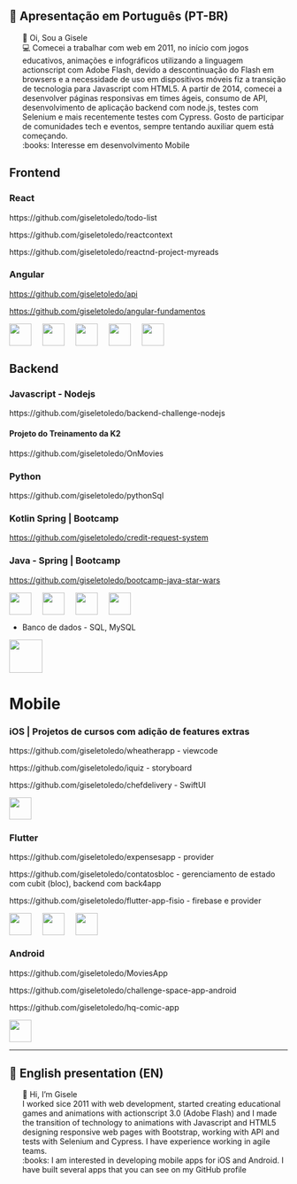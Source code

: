 ## :memo: Apresentação em Português (PT-BR)
<ul style="list-style-type:none">
  <li>👋 Oi, Sou a Gisele</li>
  <li> 💻 Comecei a trabalhar com web em 2011, no início com jogos educativos, animações e infográficos utilizando a linguagem actionscript com Adobe Flash, devido a descontinuação do Flash em browsers e a necessidade de uso em dispositivos móveis fiz a transição de tecnologia para Javascript com HTML5. 
    A partir de 2014, comecei a desenvolver páginas responsivas em times ágeis, consumo de API, desenvolvimento de aplicação backend com node.js, testes com Selenium e mais recentemente testes com Cypress.
    Gosto de participar de comunidades tech e eventos, sempre tentando auxiliar quem está começando.
  </li>
  <li>:books: Interesse em desenvolvimento Mobile</li>
</ul>


## Frontend

### React

<p>https://github.com/giseletoledo/todo-list</p>
<p>https://github.com/giseletoledo/reactcontext</p>
<p>https://github.com/giseletoledo/reactnd-project-myreads</p>


### Angular 
https://github.com/giseletoledo/api 

https://github.com/giseletoledo/angular-fundamentos


<div style="display: flex; gap: 20px;">
  <img loading="lazy" src="https://cdn.jsdelivr.net/gh/devicons/devicon@latest/icons/html5/html5-original.svg" width="40" height="40" />
  <img loading="lazy" src="https://cdn.jsdelivr.net/gh/devicons/devicon@latest/icons/css3/css3-original.svg" width="40" height="40" />
  <img loading="lazy" src="https://cdn.jsdelivr.net/gh/devicons/devicon@latest/icons/javascript/javascript-original.svg" width="40" height="40"/>
  <img loading="lazy" src="https://cdn.jsdelivr.net/gh/devicons/devicon@latest/icons/react/react-original.svg" width="40" height="40" />
  <img loading="lazy" src="https://cdn.jsdelivr.net/gh/devicons/devicon@latest/icons/angular/angular-original.svg" width="40" height="40" />
</div>

## Backend

### Javascript - Nodejs
<p>https://github.com/giseletoledo/backend-challenge-nodejs</p>

#### Projeto do Treinamento da K2
<p>https://github.com/giseletoledo/OnMovies</p>

### Python
<p>https://github.com/giseletoledo/pythonSql</p>

### Kotlin Spring | Bootcamp
https://github.com/giseletoledo/credit-request-system

### Java - Spring | Bootcamp
https://github.com/giseletoledo/bootcamp-java-star-wars

<div style="display: flex; gap: 20px;">
  <img loading="lazy" src="https://cdn.jsdelivr.net/gh/devicons/devicon@latest/icons/java/java-original-wordmark.svg" width="40" height="40" />
  <img loading="lazy" src="https://cdn.jsdelivr.net/gh/devicons/devicon@latest/icons/npm/npm-original-wordmark.svg" width="40" height="40" />
  <img src="https://cdn.jsdelivr.net/gh/devicons/devicon@latest/icons/kotlin/kotlin-original.svg" width="40" height="40" />       
  <img src="https://cdn.jsdelivr.net/gh/devicons/devicon@latest/icons/python/python-original.svg" width="40" height="40" />          
</div>  

- Banco de dados -  SQL, MySQL
<img src="https://cdn.jsdelivr.net/gh/devicons/devicon@latest/icons/mysql/mysql-original-wordmark.svg" width="60" height="60" />


# Mobile

### iOS | Projetos de cursos com adição de features extras 
<p>https://github.com/giseletoledo/wheatherapp - viewcode</p>
<p>https://github.com/giseletoledo/iquiz - storyboard</p>
<p>https://github.com/giseletoledo/chefdelivery - SwiftUI</p>

<img src="https://cdn.jsdelivr.net/gh/devicons/devicon@latest/icons/swift/swift-original.svg" width="40" height="40" />
          

### Flutter
<p>https://github.com/giseletoledo/expensesapp - provider</p> 
<p>https://github.com/giseletoledo/contatosbloc - gerenciamento de estado com cubit (bloc), backend com back4app</p>
<p>https://github.com/giseletoledo/flutter-app-fisio - firebase e provider</p> 

<div style="display: flex; gap: 20px;">
  <img src="https://cdn.jsdelivr.net/gh/devicons/devicon@latest/icons/firebase/firebase-original.svg" width="40" height="40" />
  <img src="https://cdn.jsdelivr.net/gh/devicons/devicon@latest/icons/dart/dart-original.svg" width="40" height="40" />
  <img src="https://cdn.jsdelivr.net/gh/devicons/devicon@latest/icons/flutter/flutter-original.svg" width="40" height="40"/>
</div>    

### Android
<p>https://github.com/giseletoledo/MoviesApp</p>
<p>https://github.com/giseletoledo/challenge-space-app-android</p>
<p>https://github.com/giseletoledo/hq-comic-app</p>
<img src="https://cdn.jsdelivr.net/gh/devicons/devicon@latest/icons/android/android-original.svg" width="40" height="40"/>               

-----------------------------------------------------------------------
## :memo: English presentation (EN)
<ul style="list-style-type:none">
  <li>👋 Hi, I’m Gisele</li>
  <li> I worked sice 2011 with web development, started creating educational games and animations with actionscript 3.0 (Adobe Flash) and I made the transition of technology to animations with Javascript and HTML5 designing responsive web pages with Bootstrap, working with API and tests with Selenium and Cypress. I have experience working in agile teams.
  <li>:books: I am interested in developing mobile apps for iOS and Android. I have built several apps that you can see on my GitHub profile</li>
</ul>

<!---
giseletoledo/giseletoledo is a ✨ special ✨ repository because its `README.md` (this file) appears on your GitHub profile.
You can click the Preview link to take a look at your changes.
--->


           
          


